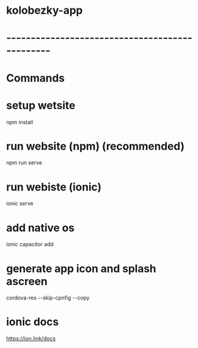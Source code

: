 # kolobezky-app
# -----------------------------------------------
# Commands

# setup wetsite
npm install

# run website (npm) (recommended)
npm run serve

# run webiste (ionic)
ionic serve

# add native os
ionic capacitor add

# generate app icon and splash ascreen
cordova-res --skip-cpnfig --copy

# ionic docs
https://ion.link/docs

